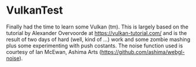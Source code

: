 # VulkanTest

Finally had the time to learn some Vulkan (tm). This is largely based on the tutorial by Alexander Overvoorde at https://vulkan-tutorial.com/ and is the result of two days of hard (well, kind of ...) work and some zombie mashing plus some experimenting with push costants.
The noise function used is courtesy of Ian McEwan, Ashima Arts (https://github.com/ashima/webgl-noise).
